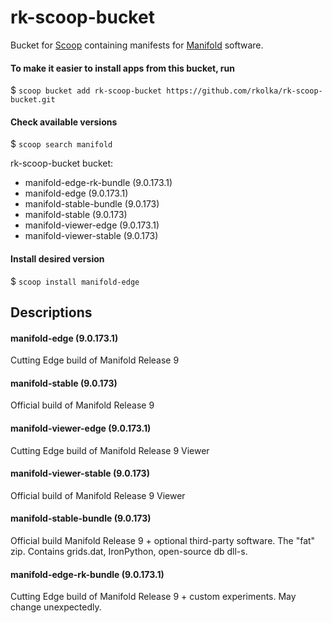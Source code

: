 # rk-scoop-bucket

Bucket for [Scoop](http://scoop.sh) containing manifests for [Manifold](http://manifold.net) software.

#### To make it easier to install apps from this bucket, run

$ `scoop bucket add rk-scoop-bucket https://github.com/rkolka/rk-scoop-bucket.git`

#### Check available versions

$ `scoop search manifold`

rk-scoop-bucket bucket:
- manifold-edge-rk-bundle (9.0.173.1)
- manifold-edge (9.0.173.1)
- manifold-stable-bundle (9.0.173)
- manifold-stable (9.0.173)
- manifold-viewer-edge (9.0.173.1)
- manifold-viewer-stable (9.0.173)

#### Install desired version

$ `scoop install manifold-edge`

## Descriptions
#### manifold-edge (9.0.173.1)
Cutting Edge build of Manifold Release 9
#### manifold-stable (9.0.173)
Official build of Manifold Release 9
#### manifold-viewer-edge (9.0.173.1)
Cutting Edge build of Manifold Release 9 Viewer
#### manifold-viewer-stable (9.0.173)
Official build of Manifold Release 9 Viewer
#### manifold-stable-bundle (9.0.173)
Official build Manifold Release 9 + optional third-party software.
The "fat" zip. Contains grids.dat, IronPython, open-source db dll-s.
#### manifold-edge-rk-bundle (9.0.173.1)
Cutting Edge build of Manifold Release 9 + custom experiments. May change unexpectedly.

